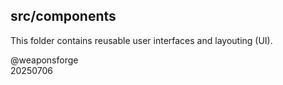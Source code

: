 ## src/components

This folder contains reusable user interfaces and layouting (UI).

@weaponsforge<br>
20250706

